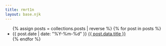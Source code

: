 ```yaml
---
title: rmrt1n
layout: base.njk
---
```


<ul>
{% assign posts = collections.posts | reverse %}
{% for post in posts %}
<li>
  {{ post.date | date: "%Y-%m-%d" }} <a href="{{ post.url }}">{{ post.data.title }}</a>
</li>
{% endfor %}
<ul>

